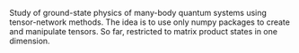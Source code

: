 Study of ground-state physics of many-body quantum systems using tensor-network methods. The idea is to use only numpy packages to create and manipulate tensors.
So far, restricted to matrix product states in one dimension. 
